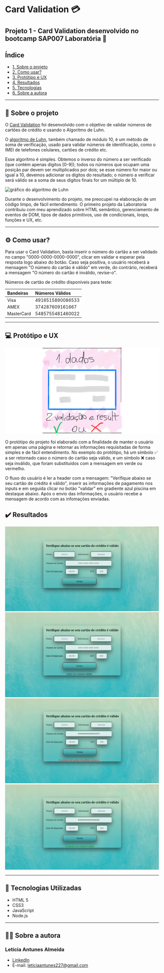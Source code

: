 # Card Validation :credit_card:

## Projeto 1 - Card Validation desenvolvido no bootcamp SAP007 Laboratória :yellow_heart:

## Índice

* [1. Sobre o projeto](#dart-sobre-o-projeto)
* [2. Como usar?](#gear-como-usar)
* [3. Protótipo e UX](#computer-protótipo-e-UX)
* [4. Resultados](#%EF%B8%8F-resultados)
* [5. Tecnologias](#robot-tecnologias)
* [6. Sobre a autora](#woman_technologist-sobre-a-autora)

---
## :dart: Sobre o projeto 

O [Card Validation](https://github.com/leticiaantunesjpeg/SAP007-card-validation/) foi desenvolvido com o objetivo de validar números de cartões de crédito e usando o Algoritmo de Luhn.

O [algoritmo de Luhn](https://en.wikipedia.org/wiki/Luhn_algorithm), também
chamado de módulo 10, é um método de soma de verificação, usado para validar
números de identificação, como o IMEI de telefones celulares, cartões de crédito
etc.

Esse algoritmo é simples. Obtemos o inverso do número a ser verificado (que
contém apenas dígitos [0-9]); todos os números que ocupam uma posição par devem
ser multiplicados por dois; se esse número for maior ou igual a 10, devemos
adicionar os dígitos do resultado; o número a verificar será válido se a soma de
seus dígitos finais for um múltiplo de 10.

![gráfico do algoritmo de
Luhn](https://www.101computing.net/wp/wp-content/uploads/Luhn-Algorithm.png)

Durante o desenvolvimento do projeto, me preocupei na elaboração de um código limpo, de fácil entendimento. O primeiro projeto da Laboratoria contribuiu com meu aprendizado sobre HTML semântico, gerenciamento de eventos de DOM, tipos de dados primitivos, uso de condicionais, loops, funções e UX, etc.

---
## :gear: Como usar?
Para usar o Card Validation, basta inserir o número do cartão a ser validado no campo "0000-0000-0000-0000", clicar em validar e esperar pela resposta logo abaixo do botão. Caso seja positiva, o usuário receberá a mensagem "O número do cartão é válido" em verde, do contrário, receberá a mensagem "O número do cartão é inválido, revise-o".

Números de cartão de crédito disponíveis para teste:

| Bandeiras   | Números Válidos      |
| :---------- | :------------------- |
| Visa        | 4916515890086533     |
| AMEX        | 374287609161667      |
| MasterCard  | 5485755481460022     |

---
## :computer: Protótipo e UX

![img](./src/img/protótipo.png)

O protótipo do projeto foi elaborado com a finalidade de manter o usuário em apenas uma página e retornar as informações requisitadas de forma simples e de fácil entendimento. No exemplo do protótipo, há um símbolo :white_check_mark: a ser retornado caso o número do cartão seja válido, e um símbolo :x: caso seja inválido, que foram substituídos com a mensagem em verde ou vermelho.

O fluxo do usuário é ler a header com a mensagem: "Verifique abaixo se seu cartão de crédito é válido", inserir as informações de pagamento nos inputs e em seguida clicar no botão "validar" em gradiente azul piscina em destaque abaixo. Após o envio das informações, o usuário recebe a mensagem de acordo com as infomações enviadas.

## ✔️ Resultados

![img](./src/img/tela1.png)
![img](./src/img/tela2.png)
![img](./src/img/tela3.png)
![img](./src/img/tela4.png)

---
## :robot: Tecnologias Utilizadas

- HTML 5
- CSS3
- JavaScript
- Node.js

---
## :woman_technologist: Sobre a autora
### Leticia Antunes Almeida

- [LinkedIn](https://www.linkedin.com/in/leticiaantunes95/)
- E-mail: leticiaantunes227@gmail.com